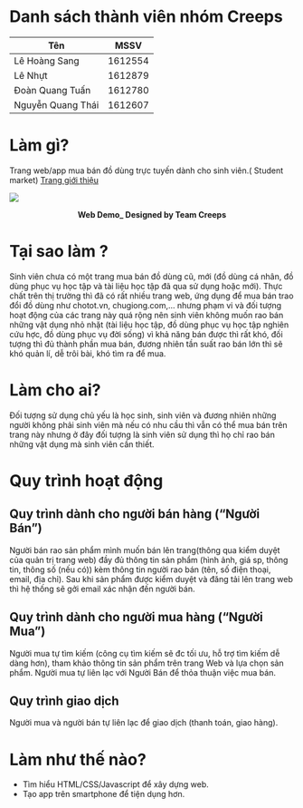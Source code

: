 # Danh sách thành viên nhóm Creeps
Tên | MSSV
------------ | -------------
Lê Hoàng Sang | 1612554
Lê Nhựt | 1612879
Đoàn Quang Tuấn | 1612780
Nguyễn Quang Thái | 1612607
# Làm gì?

Trang web/app mua bán đồ dùng trực tuyến dành cho sinh viên.( Student market)
<a href="https://introduce-studentmarket.github.io" target="_blank" title="Click để xem chi tiết">Trang giới thiệu</a>

<img src="http://imgur.com/KiEcnfB.jpg" align="center">    <br> 
         <p align = "center"><b> Web Demo_ Designed by Team Creeps </b> <p> 
# Tại sao làm ?         
 Sinh viên chưa có một trang mua bán đồ dùng cũ, mới (đồ dùng cá nhân, đồ dùng phục vụ học tập và tài liệu học tập đã qua sử dụng hoặc mới). Thực chất trên thị trường thì đã có rất nhiều trang web, ứng dụng để mua bán trao đổi đồ dùng như chotot.vn, chugiong.com,... nhưng phạm vi và đối tượng hoạt động của các trang này quá rộng nên sinh viên không muốn rao bán những vật dụng nhỏ nhặt (tài liệu học tập, đồ dùng phục vụ học tập nghiên cứu hợc, đồ dùng phục vụ đời sống) vì khả năng bán được thì rất khó, đối tượng thì đủ thành phần mua bán, đương nhiên tần suất rao bán lớn thì sẽ khó quản lí, dễ trôi bài, khó tìm ra để mua.
# Làm cho ai?
 Đối tượng sử dụng chủ yếu là học sinh, sinh viên và đương nhiên những người không phải sinh viên mà nếu có nhu cầu thì vẫn có thể mua bán trên trang này nhưng ở đây đối tượng là sinh viên sử dụng thì họ chỉ rao bán những vật dụng mà sinh viên cần thiết.
# Quy trình hoạt động
## Quy trình dành cho người bán hàng (“Người Bán”)
 Người bán rao sản phẩm mình muốn bán lên trang(thông qua kiểm duyệt của quản trị trang web) đầy đủ thông tin sản phẩm (hình ảnh, giá sp, thông tin, thông số (nếu có)) kèm thông tin người rao bán (tên, số điện thoại, email, địa chỉ).
 Sau khi sản phẩm được kiểm duyệt và đăng tải lên trang web thì hệ thống sẽ gởi email xác nhận đến người bán.
## Quy trình dành cho người mua hàng (“Người Mua”)
 Người mua tự tìm kiếm (công cụ tìm kiếm sẽ đc tối ưu, hỗ trợ tìm kiếm dễ dàng hơn), tham khảo thông tin sản phẩm trên trang Web và lựa chọn sản phẩm.
 Người mua tự liên lạc với Người Bán để thỏa thuận việc mua bán.
## Quy trình giao dịch
 Người mua và người bán tự liên lạc để giao dịch (thanh toán, giao hàng).
# Làm như thế nào?
- Tìm hiểu HTML/CSS/Javascript để xây dựng web.
- Tạo app trên smartphone để tiện dụng hơn.

